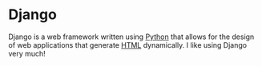# Django

Django is a web framework written using [Python](/wiki/Python) that allows for the design of web applications that generate [HTML](/wiki/HTML) dynamically.
I like using Django very much!